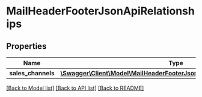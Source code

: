 # MailHeaderFooterJsonApiRelationships

## Properties
Name | Type | Description | Notes
------------ | ------------- | ------------- | -------------
**sales_channels** | [**\Swagger\Client\Model\MailHeaderFooterJsonApiRelationshipsSalesChannels**](MailHeaderFooterJsonApiRelationshipsSalesChannels.md) |  | [optional] 

[[Back to Model list]](../../README.md#documentation-for-models) [[Back to API list]](../../README.md#documentation-for-api-endpoints) [[Back to README]](../../README.md)

